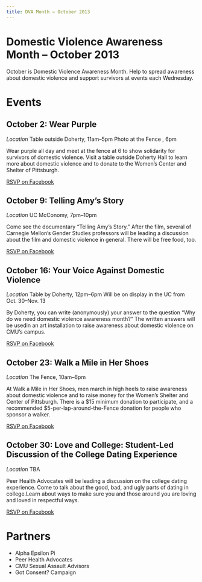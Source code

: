 ```yaml
---
title: DVA Month – October 2013
---
```


# Domestic Violence Awareness Month – October 2013

October is Domestic Violence Awareness Month. Help to spread awareness about domestic violence and support survivors at events each Wednesday.  

# Events

## October 2: Wear Purple

*Location*
Table outside Doherty, 11am–5pm
Photo at the Fence , 6pm

Wear purple all day and meet at the fence at 6 to show solidarity for survivors of domestic violence. Visit a table outside Doherty Hall to learn more about domestic violence and to donate to the Women’s Center and Shelter of Pittsburgh. 

[RSVP on Facebook](https://www.facebook.com/events/204875836357423/)

## October 9: Telling Amy’s Story

*Location*
UC McConomy, 7pm–10pm

Come see the documentary “Telling Amy’s Story.” After the film, several of Carnegie Mellon’s Gender Studies professors will be leading a discussion about the film and domestic violence in general. There will be free food, too.

[RSVP on Facebook](https://www.facebook.com/events/664120140278882/)

## October 16: Your Voice Against Domestic Violence

*Location*
Table by Doherty, 12pm–6pm
Will be on display in the UC from Oct. 30–Nov. 13

By Doherty, you can write (anonymously) your answer to the question “Why do we need domestic violence awareness month?” The written answers will be usedin an art installation to raise awareness about domestic violence on CMU’s campus.

[RSVP on Facebook](https://www.facebook.com/events/222683624561872/)

## October 23: Walk a Mile in Her Shoes

*Location*
The Fence, 10am–6pm

At Walk a Mile in Her Shoes, men march in high heels to raise awareness about domestic violence and to raise money for the Women’s Shelter and Center of Pittsburgh. There is a $15 minimum donation to participate, and a recommended $5-per-lap-around-the-Fence donation for people who sponsor a walker. 

[RSVP on Facebook](https://www.facebook.com/events/741425925874218/)

## October 30: Love and College: Student-Led Discussion of the College Dating Experience

*Location*
TBA

Peer Health Advocates will be leading a discussion on the college dating experience. Come to talk about the good, bad, and ugly parts of dating in college.Learn about ways to make sure you and those around you are loving and loved in respectful ways.

[RSVP on Facebook](https://www.facebook.com/events/581703315221912/)

# Partners

- Alpha Epsilon Pi
- Peer Health Advocates
- CMU Sexual Assault Advisors
- Got Consent? Campaign

